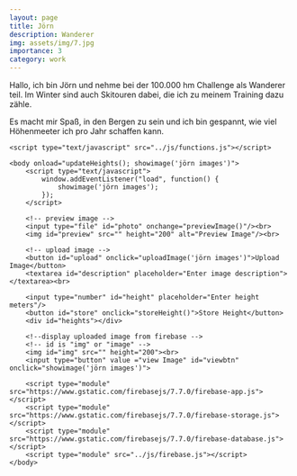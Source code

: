 ```yaml
---
layout: page
title: Jörn
description: Wanderer
img: assets/img/7.jpg
importance: 3
category: work
---
```


Hallo, ich bin Jörn und nehme bei der 100.000 hm Challenge als Wanderer teil. Im Winter sind auch Skitouren dabei, die ich zu meinem Training dazu zähle. 

Es macht mir Spaß, in den Bergen zu sein und ich bin gespannt, wie viel Höhenmeeter ich pro Jahr schaffen kann.

<html>
    <head>
        <title>Firebase Image Upload using HTML and JavaScript</title>
        <link rel="stylesheet" type="text/css" href="../css/style.css">
    </head>

    <script type="text/javascript" src="../js/functions.js"></script>

    <body onload="updateHeights(); showimage('jörn images')">
        <script type="text/javascript">
            window.addEventListener("load", function() {
                showimage('jörn images');
            });
        </script>

        <!-- preview image -->
        <input type="file" id="photo" onchange="previewImage()"/><br>
        <img id="preview" src="" height="200" alt="Preview Image"/><br>

        <!-- upload image -->
        <button id="upload" onclick="uploadImage('jörn images')">Upload Image</button>
        <textarea id="description" placeholder="Enter image description"></textarea><br>

        <input type="number" id="height" placeholder="Enter height meters"/>
        <button id="store" onclick="storeHeight()">Store Height</button>
        <div id="heights"></div>

        <!--display uploaded image from firebase -->
        <!-- id is "img" or "image" -->
        <img id="img" src="" height="200"><br>
        <input type="button" value ="view Image" id="viewbtn" onclick="showimage('jörn images')">        

        <script type="module" src="https://www.gstatic.com/firebasejs/7.7.0/firebase-app.js"></script>
        <script type="module" src="https://www.gstatic.com/firebasejs/7.7.0/firebase-storage.js"></script>
        <script type="module" src="https://www.gstatic.com/firebasejs/7.7.0/firebase-database.js"></script>
        <script type="module" src="../js/firebase.js"></script>
    </body>
</html>

